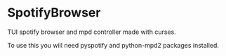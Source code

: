 # SpotifyBrowser
TUI spotify browser and mpd controller made with curses.

To use this you will need pyspotify and python-mpd2 packages installed.

